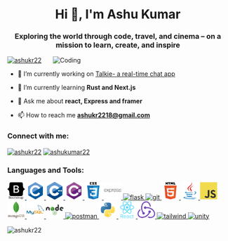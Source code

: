 <h1 align="center">Hi 👋, I'm Ashu Kumar</h1>
<h3 align="center">Exploring the world through code, travel, and cinema – on a mission to learn, create, and inspire</h3>
<img align="right" alt="Coding" width="400" src="https://www.bing.com/images/search?view=detailV2&ccid=FgKybAXu&id=C5F7FE21AA88AE7D0D44434814D940BAF86EEDF4&thid=OIP.FgKybAXueBIGldWSpouJEgHaFj&mediaurl=https%3a%2f%2fth.bing.com%2fth%2fid%2fR.1602b26c05ee78120695d592a68b8912%3frik%3d9O1u%252bLpA2RRIQw%26riu%3dhttp%253a%252f%252fwww.textures4photoshop.com%252ftex%252fthumbs%252fmatrix-code-animation-gif-free-animated-background-716.gif%26ehk%3dWUVCioIV7kR5uuDGvMDZqWHy7xCswZFIHgwKQewHnS4%253d%26risl%3d%26pid%3dImgRaw%26r%3d0&exph=600&expw=800&q=coding+animated+gif&simid=608030051079253189&FORM=IRPRST&ck=C581C653F78F282617BA612049EC47D1&selectedIndex=22&itb=0"/>

<p align="left"> <a href="https://github.com/ryo-ma/github-profile-trophy"><img src="https://github-profile-trophy.vercel.app/?username=ashukr22" alt="ashukr22" /></a> </p>

- 🔭 I’m currently working on [Talkie- a real-time chat app](https://talkie-chat.onrender.com/)

- 🌱 I’m currently learning **Rust and Next.js**

- 💬 Ask me about **react, Express and framer**

- 📫 How to reach me **ashukr2218@gmail.com**

<h3 align="left">Connect with me:</h3>
<p align="left">
<a href="https://twitter.com/ashukr22" target="blank"><img align="center" src="https://raw.githubusercontent.com/rahuldkjain/github-profile-readme-generator/master/src/images/icons/Social/twitter.svg" alt="ashukr22" height="30" width="40" /></a>
<a href="https://linkedin.com/in/ashukumar22" target="blank"><img align="center" src="https://raw.githubusercontent.com/rahuldkjain/github-profile-readme-generator/master/src/images/icons/Social/linked-in-alt.svg" alt="ashukumar22" height="30" width="40" /></a>
</p>

<h3 align="left">Languages and Tools:</h3>
<p align="left"> <a href="https://getbootstrap.com" target="_blank" rel="noreferrer"> <img src="https://raw.githubusercontent.com/devicons/devicon/master/icons/bootstrap/bootstrap-plain-wordmark.svg" alt="bootstrap" width="40" height="40"/> </a> <a href="https://www.cprogramming.com/" target="_blank" rel="noreferrer"> <img src="https://raw.githubusercontent.com/devicons/devicon/master/icons/c/c-original.svg" alt="c" width="40" height="40"/> </a> <a href="https://www.w3schools.com/cpp/" target="_blank" rel="noreferrer"> <img src="https://raw.githubusercontent.com/devicons/devicon/master/icons/cplusplus/cplusplus-original.svg" alt="cplusplus" width="40" height="40"/> </a> <a href="https://www.w3schools.com/cs/" target="_blank" rel="noreferrer"> <img src="https://raw.githubusercontent.com/devicons/devicon/master/icons/csharp/csharp-original.svg" alt="csharp" width="40" height="40"/> </a> <a href="https://www.w3schools.com/css/" target="_blank" rel="noreferrer"> <img src="https://raw.githubusercontent.com/devicons/devicon/master/icons/css3/css3-original-wordmark.svg" alt="css3" width="40" height="40"/> </a> <a href="https://expressjs.com" target="_blank" rel="noreferrer"> <img src="https://raw.githubusercontent.com/devicons/devicon/master/icons/express/express-original-wordmark.svg" alt="express" width="40" height="40"/> </a> <a href="https://flask.palletsprojects.com/" target="_blank" rel="noreferrer"> <img src="https://www.vectorlogo.zone/logos/pocoo_flask/pocoo_flask-icon.svg" alt="flask" width="40" height="40"/> </a> <a href="https://git-scm.com/" target="_blank" rel="noreferrer"> <img src="https://www.vectorlogo.zone/logos/git-scm/git-scm-icon.svg" alt="git" width="40" height="40"/> </a> <a href="https://www.w3.org/html/" target="_blank" rel="noreferrer"> <img src="https://raw.githubusercontent.com/devicons/devicon/master/icons/html5/html5-original-wordmark.svg" alt="html5" width="40" height="40"/> </a> <a href="https://www.java.com" target="_blank" rel="noreferrer"> <img src="https://raw.githubusercontent.com/devicons/devicon/master/icons/java/java-original.svg" alt="java" width="40" height="40"/> </a> <a href="https://developer.mozilla.org/en-US/docs/Web/JavaScript" target="_blank" rel="noreferrer"> <img src="https://raw.githubusercontent.com/devicons/devicon/master/icons/javascript/javascript-original.svg" alt="javascript" width="40" height="40"/> </a> <a href="https://www.mongodb.com/" target="_blank" rel="noreferrer"> <img src="https://raw.githubusercontent.com/devicons/devicon/master/icons/mongodb/mongodb-original-wordmark.svg" alt="mongodb" width="40" height="40"/> </a> <a href="https://www.mysql.com/" target="_blank" rel="noreferrer"> <img src="https://raw.githubusercontent.com/devicons/devicon/master/icons/mysql/mysql-original-wordmark.svg" alt="mysql" width="40" height="40"/> </a> <a href="https://nodejs.org" target="_blank" rel="noreferrer"> <img src="https://raw.githubusercontent.com/devicons/devicon/master/icons/nodejs/nodejs-original-wordmark.svg" alt="nodejs" width="40" height="40"/> </a> <a href="https://postman.com" target="_blank" rel="noreferrer"> <img src="https://www.vectorlogo.zone/logos/getpostman/getpostman-icon.svg" alt="postman" width="40" height="40"/> </a> <a href="https://www.python.org" target="_blank" rel="noreferrer"> <img src="https://raw.githubusercontent.com/devicons/devicon/master/icons/python/python-original.svg" alt="python" width="40" height="40"/> </a> <a href="https://reactjs.org/" target="_blank" rel="noreferrer"> <img src="https://raw.githubusercontent.com/devicons/devicon/master/icons/react/react-original-wordmark.svg" alt="react" width="40" height="40"/> </a> <a href="https://redux.js.org" target="_blank" rel="noreferrer"> <img src="https://raw.githubusercontent.com/devicons/devicon/master/icons/redux/redux-original.svg" alt="redux" width="40" height="40"/> </a> <a href="https://tailwindcss.com/" target="_blank" rel="noreferrer"> <img src="https://www.vectorlogo.zone/logos/tailwindcss/tailwindcss-icon.svg" alt="tailwind" width="40" height="40"/> </a> <a href="https://unity.com/" target="_blank" rel="noreferrer"> <img src="https://www.vectorlogo.zone/logos/unity3d/unity3d-icon.svg" alt="unity" width="40" height="40"/> </a> </p>

<p><img align="center" src="https://github-readme-stats.vercel.app/api/top-langs?username=ashukr22&show_icons=true&locale=en&layout=compact" alt="ashukr22" /></p>


